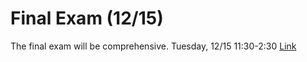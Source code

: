 Final Exam (12/15)
============================

The final exam will be comprehensive. Tuesday, 12/15 11:30-2:30 [Link](../../sessions/session29)
